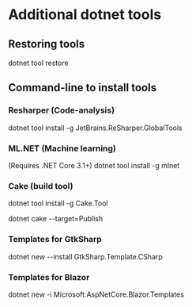 # Additional dotnet tools

## Restoring tools

dotnet tool restore


## Command-line to install tools

### Resharper (Code-analysis)

dotnet tool install -g JetBrains.ReSharper.GlobalTools


### ML.NET (Machine learning)

(Requires .NET Core 3.1+)
dotnet tool install -g mlnet


### Cake (build tool)

dotnet tool install -g Cake.Tool

dotnet cake --target=Publish


### Templates for GtkSharp

dotnet new --install GtkSharp.Template.CSharp

### Templates for Blazor

dotnet new -i Microsoft.AspNetCore.Blazor.Templates

